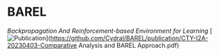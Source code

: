 # BAREL
<i>Backpropagation And Reinforcement-based Environment for Learning</i>
[![Publication](https://img.shields.io/badge/Publication-PDF-blue.svg)](https://github.com/Cydral/BAREL/publication/CTY-I2A-20230403-Comparative Analysis and BAREL Approach.pdf)
